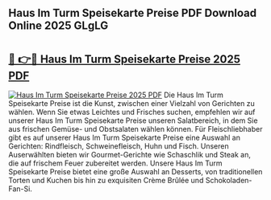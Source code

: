 ## Haus Im Turm Speisekarte Preise PDF Download Online 2025 GLgLG

# <h2><a href="http://gcaee2o.nevu.top/?p=Haus+Im+Turm+Speisekarte+Preise">🔗 👉🔴 Haus Im Turm Speisekarte Preise 2025 PDF</a></h2>

[![Haus Im Turm Speisekarte Preise 2025 PDF](https://i.imgur.com/dBaPXMq.png)](http://gcaee2o.nevu.top/?p=Haus+Im+Turm+Speisekarte+Preise)
Die Haus Im Turm Speisekarte Preise ist die Kunst, zwischen einer Vielzahl von Gerichten zu wählen. Wenn Sie etwas Leichtes und Frisches suchen, empfehlen wir auf unserer Haus Im Turm Speisekarte Preise unseren Salatbereich, in dem Sie aus frischen Gemüse- und Obstsalaten wählen können. Für Fleischliebhaber gibt es auf unserer Haus Im Turm Speisekarte Preise eine Auswahl an Gerichten: Rindfleisch, Schweinefleisch, Huhn und Fisch. Unseren Auserwählten bieten wir Gourmet-Gerichte wie Schaschlik und Steak an, die auf frischem Feuer zubereitet werden. Unsere Haus Im Turm Speisekarte Preise bietet eine große Auswahl an Desserts, von traditionellen Torten und Kuchen bis hin zu exquisiten Crème Brûlée und Schokoladen-Fan-Si.
